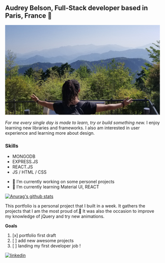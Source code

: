 ## Audrey Belson, Full-Stack developer based in Paris, France 👋
![My pic open arms](https://github.com/abWasHere/my_portfolio/blob/master/./images/my-pic-moutain.jpg?raw=true)

*For me every single day is made to learn, try or build something new.*
I enjoy learning new libraries and frameworks. I also am interested in user experience and learning more about design.

### Skills 
* MONGODB 
* EXPRESS.JS
* REACT.JS 
* JS / HTML / CSS

- 🔭 I’m currently working on some personel projects 
- 🌱 I’m currently learning Material UI, REACT 

[![Anurag's github stats](https://github-readme-stats.vercel.app/api?username=abWasHere)](https://github.com/abWasHere/github-readme-stats)

This portfolio is a personal project that I built in a week.
It gathers the projects that I am the most proud of.:muscle:
It was also the occasion to improve my knowledge of jQuery and try new animations.

**Goals**

1. [x] portfolio first draft
2. [ ] add new awesome projects
3. [ ] landing my first developer job !

[<img src='https://cdn.jsdelivr.net/npm/simple-icons@3.0.1/icons/linkedin.svg' alt='linkedin' height='40'>](https://www.linkedin.com/in/https://www.linkedin.com/in/audrey-belson/) 
